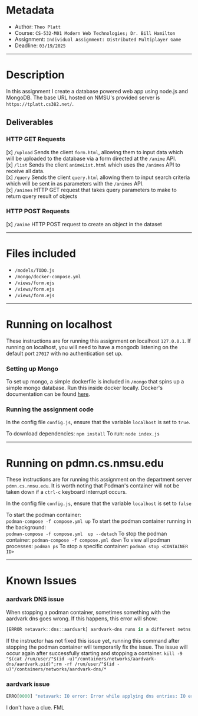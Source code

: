 # Metadata
 - Author:      `Theo Platt`
 - Course:      `CS-532-M01 Modern Web Technologies; Dr. Bill Hamilton`
 - Assignment:  `Individual Assignment: Distributed Multiplayer Game`
 - Deadline:    `03/19/2025`

---

# Description
In this assignment I create a database powered web app using node.js and MongoDB. The base URL hosted on NMSU's provided server is `https://tplatt.cs382.net/`. 

## Deliverables

### HTTP GET Requests
[x] `/upload`
    Sends the client `form.html`, allowing them to input data which will be uploaded to the database via a form directed at the `/anime` API.</br>
[x] `/list`
    Sends the client `animeList.html` which uses the `/animes` API to receive all data.</br>
[x] `/query`
    Sends the client `query.html` allowing them to input search criteria which will be sent in as parameters with the `/animes` API.</br>
    [x] `/animes`
    HTTP GET request that takes query parameters to make to return query result of objects</br>

### HTTP POST Requests
[x] `/anime`
    HTTP POST request to create an object in the dataset</br>

---

# Files included
 - `/models/TODO.js`
 - `/mongo/docker-compose.yml`
 - `/views/form.ejs`
 - `/views/form.ejs`
 - `/views/form.ejs`

---

# Running on localhost
These instructions are for running this assignment on localhost `127.0.0.1`. If running on localhost, you will need to have a mongodb listening on the default port `27017` with no authentication set up.

### Setting up Mongo
To set up mongo, a simple dockerfile is included in `/mongo` that spins up a simple mongo database. Run this inside docker locally. Docker's documentation can be found [here](https://docs.docker.com/).

### Running the assignment code
In the config file `config.js`, ensure that the variable `localhost` is set to `true`.

To download dependencies: 
    `npm install`
To run:
    `node index.js`

---

# Running on pdmn.cs.nmsu.edu
These instructions are for running this assignment on the department server `pdmn.cs.nmsu.edu`. It is worth noting that Podman's container will not be taken down if a `ctrl-c` keyboard interrupt occurs.

In the config file `config.js`, ensure that the variable `localhost` is set to `false`

To start the podman container:  
    `podman-compose -f compose.yml up`
To start the podman container running in the background:   
    `podman-compose -f compose.yml  up --detach`
To stop the podman container:
    `podman-compose -f compose.yml down`
To view all podman processes:
    `podman ps`
To stop a specific container:
    `podman stop <CONTAINER ID>`

---

# Known Issues
### aardvark DNS issue
When stopping a podman container, sometimes something with the aardvark dns goes wrong. If this happens, this error will show:
```js
[ERROR netavark::dns::aardvark] aardvark-dns runs in a different netns, dns will not work for this container. To resolve please stop all containers, kill the aardvark-dns process, remove the /run/user/<uid>/containers/networks/aardvark-dns directory and then start the containers again
```

If the instructor has not fixed this issue yet, running this command after stopping the podman container will temporarily fix the issue. The issue will occur again after successfully starting and stopping a container.
`kill -9 "$(cat /run/user/"$(id -u)"/containers/networks/aardvark-dns/aardvark.pid)";rm -rf /run/user/"$(id -u)"/containers/networks/aardvark-dns/*`

### aardvark issue

```js
ERRO[0000] "netavark: IO error: Error while applying dns entries: IO error: aardvark-dns failed to start: Error from child process\nError starting server failed to bind udp listener on 10.89.0.1:53: IO error: Cannot assign requested address (os error 99)"
```

I don't have a clue. FML